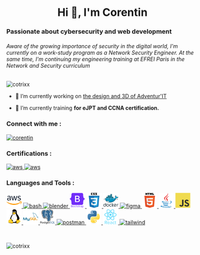 <h1 align="center">Hi 👋, I'm Corentin</h1>
<h3 align="left">Passionate about cybersecurity and web development </h3>

<p><h6 align="left">Aware of the growing importance of security in the digital world, I'm currently on a work-study program as a Network Security Engineer. At the same time, I'm continuing my engineering training at EFREI Paris in the Network and Security curriculum </h6></p>

<p align="left"> <img src="https://komarev.com/ghpvc/?username=cotrixx&label=Profile%20views&color=0e75b6&style=flat" alt="cotrixx" /> </p>

- 🔭 I’m currently working on [the design and 3D of Adventur'IT](https://github.com/CotrixX/adventurit)

- 🌱 I’m currently training **for eJPT and CCNA certification.**

<h3 align="left">Connect with me :</h3>
<p align="left">
<a href="https://www.linkedin.com/in/corentin-gauttier/" target="blank"><img align="center" src="https://raw.githubusercontent.com/rahuldkjain/github-profile-readme-generator/master/src/images/icons/Social/linked-in-alt.svg" alt="corentin" height="30" width="40" /></a>
</p>

<h3 align="left">Certifications :</h3>
<p align="left"> <a href="https://www.credly.com/badges/c45f45ee-8fd2-4379-b25a-4a861079650e/linked_in?t=s3c8j6" target="_blank" rel="noreferrer"> <img src="https://images.credly.com/images/22a0ece5-ff05-4594-8320-25e55e9ae203/image.png" alt="aws" width="40" height="40"/> </a> <a href="https://www.credly.com/badges/b32a13ac-93b7-4aff-8c2a-73e8d9384bdf/linked_in?t=s3cncd" target="_blank" rel="noreferrer"> <img src="https://images.credly.com/images/20082fc1-94af-4773-9df0-28856b566748/image.png" alt="aws" width="40" height="40"/> </a> </p>

<h3 align="left">Languages and Tools :</h3>
<p align="left"> <a href="https://aws.amazon.com" target="_blank" rel="noreferrer"> <img src="https://raw.githubusercontent.com/devicons/devicon/master/icons/amazonwebservices/amazonwebservices-original-wordmark.svg" alt="aws" width="40" height="40"/> </a> <a href="https://www.gnu.org/software/bash/" target="_blank" rel="noreferrer"> <img src="https://www.vectorlogo.zone/logos/gnu_bash/gnu_bash-icon.svg" alt="bash" width="40" height="40"/> </a> <a href="https://www.blender.org/" target="_blank" rel="noreferrer"> <img src="https://download.blender.org/branding/community/blender_community_badge_white.svg" alt="blender" width="40" height="40"/> </a> <a href="https://getbootstrap.com" target="_blank" rel="noreferrer"> <img src="https://raw.githubusercontent.com/devicons/devicon/master/icons/bootstrap/bootstrap-plain-wordmark.svg" alt="bootstrap" width="40" height="40"/> </a> <a href="https://www.w3schools.com/css/" target="_blank" rel="noreferrer"> <img src="https://raw.githubusercontent.com/devicons/devicon/master/icons/css3/css3-original-wordmark.svg" alt="css3" width="40" height="40"/> </a> <a href="https://www.docker.com/" target="_blank" rel="noreferrer"> <img src="https://raw.githubusercontent.com/devicons/devicon/master/icons/docker/docker-original-wordmark.svg" alt="docker" width="40" height="40"/> </a> <a href="https://www.figma.com/" target="_blank" rel="noreferrer"> <img src="https://www.vectorlogo.zone/logos/figma/figma-icon.svg" alt="figma" width="40" height="40"/> </a> <a href="https://www.w3.org/html/" target="_blank" rel="noreferrer"> <img src="https://raw.githubusercontent.com/devicons/devicon/master/icons/html5/html5-original-wordmark.svg" alt="html5" width="40" height="40"/> </a> <a href="https://www.java.com" target="_blank" rel="noreferrer"> <img src="https://raw.githubusercontent.com/devicons/devicon/master/icons/java/java-original.svg" alt="java" width="40" height="40"/> </a> <a href="https://developer.mozilla.org/en-US/docs/Web/JavaScript" target="_blank" rel="noreferrer"> <img src="https://raw.githubusercontent.com/devicons/devicon/master/icons/javascript/javascript-original.svg" alt="javascript" width="40" height="40"/> </a> <a href="https://www.linux.org/" target="_blank" rel="noreferrer"> <img src="https://raw.githubusercontent.com/devicons/devicon/master/icons/linux/linux-original.svg" alt="linux" width="40" height="40"/> </a> <a href="https://www.mysql.com/" target="_blank" rel="noreferrer"> <img src="https://raw.githubusercontent.com/devicons/devicon/master/icons/mysql/mysql-original-wordmark.svg" alt="mysql" width="40" height="40"/> </a> <a href="https://www.postgresql.org" target="_blank" rel="noreferrer"> <img src="https://raw.githubusercontent.com/devicons/devicon/master/icons/postgresql/postgresql-original-wordmark.svg" alt="postgresql" width="40" height="40"/> </a> <a href="https://postman.com" target="_blank" rel="noreferrer"> <img src="https://www.vectorlogo.zone/logos/getpostman/getpostman-icon.svg" alt="postman" width="40" height="40"/> </a> <a href="https://www.python.org" target="_blank" rel="noreferrer"> <img src="https://raw.githubusercontent.com/devicons/devicon/master/icons/python/python-original.svg" alt="python" width="40" height="40"/> </a> <a href="https://reactjs.org/" target="_blank" rel="noreferrer"> <img src="https://raw.githubusercontent.com/devicons/devicon/master/icons/react/react-original-wordmark.svg" alt="react" width="40" height="40"/> </a> <a href="https://tailwindcss.com/" target="_blank" rel="noreferrer"> <img src="https://www.vectorlogo.zone/logos/tailwindcss/tailwindcss-icon.svg" alt="tailwind" width="40" height="40"/> </a> </p>

<br>
<p><img align="left" src="https://github-readme-stats.vercel.app/api/top-langs?username=cotrixx&show_icons=true&locale=en&layout=compact" alt="cotrixx" /></p>
